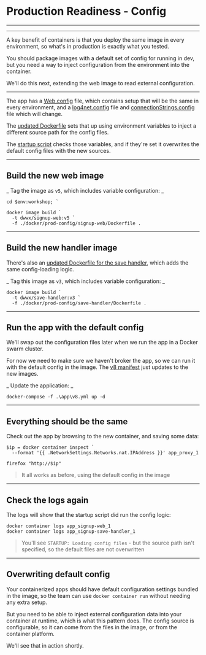﻿# Production Readiness - Config

---

<section data-background-image="/img/prod/Slide6.png">

---

A key benefit of containers is that you deploy the same image in every environment, so what's in production is exactly what you tested.

You should package images with a default set of config for running in dev, but you need a way to inject configuration from the environment into the container. 

We'll do this next, extending the web image to read external configuration.

---

The app has a [Web.config]() file, which contains setup that will be the same in every environment, and a [log4net.config]() file and [connectionStrings.config]() file which will change.

The [updated Dockerfile](https://github.com/sixeyed/docker-windows-workshop/blob/master/docker/prod-config/signup-web/Dockerfile) sets that up using environment variables to inject a different source path for the config files.

The [startup script](https://github.com/sixeyed/docker-windows-workshop/blob/master/docker/prod-config/signup-web/startup.ps1) checks those variables, and if they're set it overwrites the default config files with the new sources.

---

## Build the new web image

_ Tag the image as `v5`, which includes variable configuration: _

```
cd $env:workshop; `

docker image build `
  -t dwwx/signup-web:v5 `
  -f ./docker/prod-config/signup-web/Dockerfile .
```

---

## Build the new handler image

There's also an [updated Dockerfile for the save handler](), which adds the same config-loading logic.

_ Tag this image as `v3`, which includes variable configuration: _

```
docker image build `
  -t dwwx/save-handler:v3 `
  -f ./docker/prod-config/save-handler/Dockerfile .
```

---

## Run the app with the default config

We'll swap out the configuration files later when we run the app in a Docker swarm cluster. 

For now we need to make sure we haven't broker the app, so we can run it with the default config in the image. The [v8 manifest](https://github.com/sixeyed/docker-windows-workshop/blob/master/app/v8.yml) just updates to the new images.

_ Update the application: _

```
docker-compose -f .\app\v8.yml up -d
```

---

## Everything should be the same

Check out the app by browsing to the new container, and saving some data:

```
$ip = docker container inspect `
  --format '{{ .NetworkSettings.Networks.nat.IPAddress }}' app_proxy_1

firefox "http://$ip"
```

> It all works as before, using the default config in the image

---

## Check the logs again

The logs will show that the startup script did run the config logic:

```
docker container logs app_signup-web_1
docker container logs app_signup-save-handler_1
```

> You'll see `STARTUP: Loading config files` - but the source path isn't specified, so the default files are not overwritten

---

## Overwriting default config

Your containerized apps should have default configuration settings bundled in the image, so the team can use `docker container run` without needing any extra setup.

But you need to be able to inject external configuration data into your container at runtime, which is what this pattern does. The config source is configurable, so it can come from the files in the image, or from the container platform.

We'll see that in action shortly.
